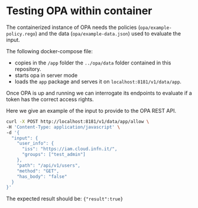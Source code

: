 # Testing OPA within container

The containerized instance of OPA needs the policies (`opa/example-policy.rego`) and the data (`opa/example-data.json`) used to evaluate the input.

The following docker-compose file:
- copies in the `/app` folder the `../opa/data` folder contained in this repository.
- starts opa in server mode
- loads the `app` package and serves it on `localhost:8181/v1/data/app`.

Once OPA is up and running we can interrogate its endpoints to evaluate if a token has the correct access rights.

Here we give an example of the input to provide to the OPA REST API.

```bash
curl -X POST http://localhost:8181/v1/data/app/allow \
-H 'Content-Type: application/javascript' \
-d '{
  "input": {
    "user_info": {
      "iss": "https://iam.cloud.infn.it/",
      "groups": ["test_admin"]
    },   
    "path": "/api/v1/users",
    "method": "GET",
    "has_body": "false"
  }
}'
```

The expected result should be: `{"result":true}`
